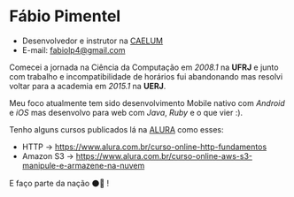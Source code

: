# Fábio Pimentel
* Desenvolvedor e instrutor na [CAELUM](http://www.caelum.com.br)
* E-mail: fabiolp4@gmail.com

Comecei a jornada na Ciência da Computação em _2008.1_ na **UFRJ** e junto com trabalho e incompatibilidade de horários
fui abandonando mas resolvi voltar para a academia em _2015.1_ na **UERJ**.

Meu foco atualmente tem sido desenvolvimento Mobile nativo com *Android* e *iOS* mas desenvolvo para web com *Java*,
*Ruby* e o que vier :). 

Tenho alguns cursos publicados lá na [ALURA](http://www.alura.com.br) como esses:

* HTTP -> https://www.alura.com.br/curso-online-http-fundamentos
* Amazon S3 -> https://www.alura.com.br/curso-online-aws-s3-manipule-e-armazene-na-nuvem

E faço parte da nação :black_circle::red_circle: !
